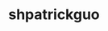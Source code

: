 ---
title: shpatrickguo
github: https://github.com/shpatrickguo
mode: dark
transition: 3s
archetype:
  - Little Bit of Everything
---